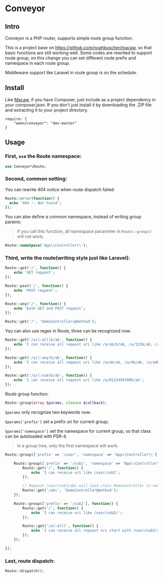 # Conveyor
## Intro
Conveyor is a PHP router, supports simple route group function.

This is a project base on https://github.com/noahbuscher/macaw, so that basic functions are still working well. Some codes are rewrited to support route group, on this change you can set different route prefix and namespace in each route group.

Middleware support like Laravel in route group is on the schedule.

## Install
Like [Macaw](https://github.com/noahbuscher/macaw), if you have Composer, just include  as a project dependency in your composer.json. If you don't just install it by downloading the .ZIP file and extracting it to your project directory.

```
require: {
    "ween/conveyor": "dev-master"
}
```

## Usage
### First, `use` the Route namespace:

```PHP
use Conveyor\Route;
```

### Second, common setting:
You can rewrite 404 notice when route dispatch failed:
```PHP
Route::error(function() {
  echo '404 :: Not Found';
});
```

You can alse define a common namespace, instead of writing group params:
> If you call this function, all namespace parameter in `Route::group()` will not work;
```PHP
Route::nameSpace('App\\Controller\\');
```

### Third, write the route(writing style just like Laravel):

```PHP
Route::get('/', function() {
    echo 'GET request';
});

Route::post('/', function() {
    echo 'POST request';
});

Route::any('/', function() {
    echo 'both GET and POST request';
});

Route::get('/', 'DemoControllers@method');

```

You can also use regex in Route, three can be recognized now:

```PHP
Route::get('/a/(:all)b/ab', function() {
    echo 'I can receive all request uri like /a/abcb/ab, /a/123b/ab, /a/b/c/db/ab';
});

Route::get('/a/(:any)b/ab', function() {
    echo 'I can receive all request uri like /a/ab/ab, /a/4b/ab, /a/a4b/ab';
});

Route::get('/a/(:num)b/ab', function() {
    echo 'I can receive all request uri like /a/0123456789b/ab';
});

```

Route group function:

```PHP
Route::group(array $params, closure $callback);
```
`$params` only recognize two keywords now:

`$params['prefix']` set a prefix uri for current group;

`$params['namespace']` set the namespace for current group, so that class can be autoloaded with PSR-4.

> In a group tree, only the first namespace will work.


```PHP
Route::group(['prefix' => '/user', 'namespace' => 'App\\Controller\\'], function() {

    Route::group(['prefix' => '/sub1', 'namespace' => 'Bpp\\Controller\\'], function() {
        Route::get('/', function() {
            echo 'I can receive uri like /user/sub1';
        });

        // Request /user/sub1/abc will load class DemoController in namespace App\\Controller\\
        Route::get('/abc', 'DemoController@method');
    });

    Route::group(['prefix' => '/sub2'], function() {
        Route::get('/', function() {
            echo 'I can receive uri like /user/sub2/';
        });

        Route::get('/a(:all)', function() {
            echo 'I can receive all request uri start with /user/sub2/a';
        });
    });

});

```

### Last, route dispatch:

```PHP
Route::dispatch();
```